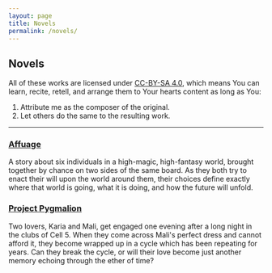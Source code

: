 ```yaml
---
layout: page
title: Novels
permalink: /novels/
---
```


## Novels

All of these works are licensed under [CC-BY-SA 4.0][1], which means You
can learn, recite, retell, and arrange them to Your hearts content as
long as You:

1.  Attribute me as the composer of the original.
2.  Let others do the same to the resulting work.

* * *

### [Affuage][2]

A story about six individuals in a high-magic, high-fantasy world,
brought together by chance on two sides of the same board. As they both
try to enact their will upon the world around them, their choices define
exactly where that world is going, what it is doing, and how the future
will unfold.

### [Project Pygmalion][3]

Two lovers, Karia and Mali, get engaged one evening after a long night
in the clubs of Cell 5. When they come across Mali\'s perfect dress and
cannot afford it, they become wrapped up in a cycle which has been
repeating for years. Can they break the cycle, or will their love become
just another memory echoing through the ether of time?



[1]: https://creativecommons.org/licenses/by-sa/4.0/ "CC-BY-SA 4.0 Unported"
[2]: http://affuage.blogspot.com/ "I set this up for NaNoWriMo 2014."
[3]: http://projectpygmalion.herokuapp.com/ "I set this site up for Camp NaNoWriMo 2015 (July)."

